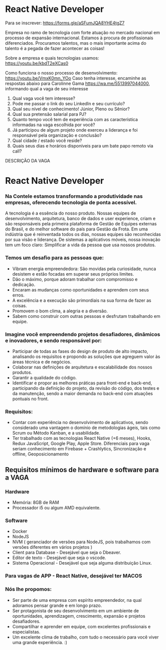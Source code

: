# React Native Developer

Para se inscrever: https://forms.gle/aSFumJQA8YHE4tgZ7
 
Empresa no ramo de tecnologia com forte atuação no mercado nacional em processo de expansão internacional. Estamos à procura de profissionais diferenciados. Procuramos talentos, mas o mais importante acima do talento é a pegada de fazer acontecer as coisas!
 
Sobre a empresa e quais tecnologias usamos: https://youtu.be/kbdT2eXCas0

Como funciona o nosso processo de desenvolvimento: https://youtu.be/VmxK0mn_YOo
Caso tenha interesse, encaminhe as respostas abaixo para Carolinne Gama https://wa.me/5513997044000, informando qual a vaga de seu interesse

1) Qual vaga você tem interesse?
2) Pode me passar o link do seu LinkedIn e seu currículo?
3) Qual seu nível de conhecimento! Júnior, Pleno ou Sênior?
4) Qual sua pretensão salarial para PJ?
5) Quanto tempo você tem de experiência com as característica informadas na vaga escolhida por você?
6) Já participou de algum projeto onde exerceu a liderança e foi responsável pela organização e conclusão?
7) Qual cidade / estado você reside?
8) Quais seus dias e horários disponíveis para um bate papo remoto via call?

DESCRIÇÃO DA VAGA

# React Native Developer

### Na Contele estamos transformando a produtividade nas empresas, oferecendo tecnologia de ponta acessível.
A tecnologia é a essência do nosso produto. Nossas equipes de desenvolvimento, arquitetura, banco de dados e user experience, criam e são responsáveis pela primeira plataforma de Gestão de Equipes externas do Brasil, e do melhor software do país para Gestão da Frota.
Em uma indústria que é reinventada todos os dias, nossas equipes são reconhecidas por sua visão e liderança. De sistemas a aplicativos móveis, nossa inovação tem um foco claro: Simplificar a vida da pessoa que usa nossos produtos.
### Temos um desafio para as pessoas que:
* Vibram energia empreendedora: São movidas pela curiosidade, nunca desistem e estão focadas em superar seus próprios limites.
* Dão o máximo, porque adoram trabalhar com compromisso e dedicação.
* Encaram as mudanças como oportunidades e aprendem com seus erros.
* A excelência e a execução são primordiais na sua forma de fazer as coisas.
* Promovem o bom clima, a alegria e a diversão.
* Sabem como construir com outras pessoas e desfrutam trabalhando em equipe.
### Imagine você empreendendo projetos desafiadores, dinâmicos e inovadores, e sendo responsável por:
* Participar de todas as fases do design de produto de alto impacto, analisando os requisitos e propondo as soluções que agreguem valor às áreas técnica e de negócios.
* Colaborar nas definições de arquitetura e escalabilidade dos nossos produtos.
* Garantir a qualidade do código.
* Identificar e propor as melhores práticas para front-end e back-end, participando da definição do projeto, da revisão do código, dos testes e da manutenção, sendo a maior demanda no back-end com atuações pontuais no front.
### Requisitos:
* Contar com experiência no desenvolvimento de aplicativos, sendo considerado uma vantagem o domínio de metodologias ágeis, tais como Scrum ou Método Kanban, e a usabilidade.
* Ter trabalhado com as tecnologias  React Native (+6 meses), Hooks, Redux JavaScript, Google Play, Apple Store.
Diferenciais para vaga seriam conhecimento em Firebase + Crashlytics, Sincronização e offline,  Geoposicionamento

## Requisitos mínimos de hardware e software para a VAGA

### Hardware

- Memória: 8GB de RAM
- Processador i5 ou algum AMD equivalente. 

### Software
- Docker
- NodeJS
- NVM ( geranciador de versões para NodeJS, pois trabalhamos com versões diferentes em vários projetos ) 
- Client para Database  -  Desejável que seja o Dbeaver.
- Editor de texto - Desejável que seja o vscode. 
- Sistema Operacional - Desejável que seja alguma distribuição Linux. 

### Para vagas de APP - React Native, desejável ter MACOS

### Nós lhe propomos:
* Ser parte de uma empresa com espírito empreendedor, na qual adoramos pensar grande e em longo prazo.
* Ser protagonista de seu desenvolvimento em um ambiente de oportunidades, aprendizagem, crescimento, expansão e projetos desafiadores.
* Compartilhar e aprender em equipe, com excelentes profissionais e especialistas.
* Um excelente clima de trabalho, com tudo o necessário para você viver uma grande experiência. :)
